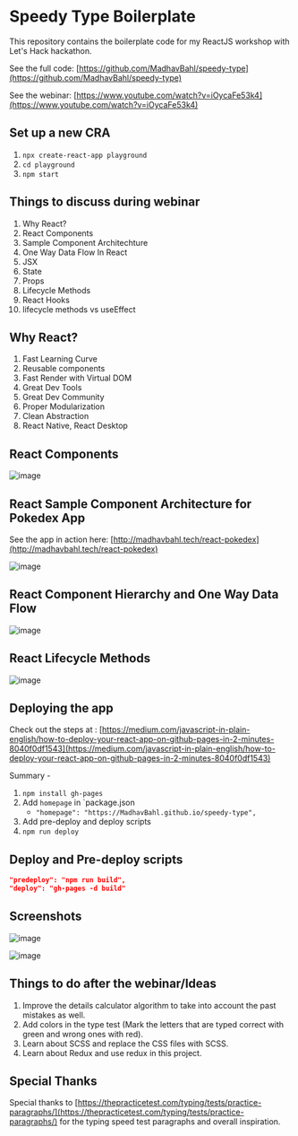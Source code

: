 # Speedy Type Boilerplate

This repository contains the boilerplate code for my ReactJS workshop with Let's Hack hackathon.

See the full code: [https://github.com/MadhavBahl/speedy-type](https://github.com/MadhavBahl/speedy-type)

See the webinar: [https://www.youtube.com/watch?v=iOycaFe53k4](https://www.youtube.com/watch?v=iOycaFe53k4)

## Set up a new CRA

1. `npx create-react-app playground`
2. `cd playground`
3. `npm start`


## Things to discuss during webinar

1. Why React?
2. React Components
3. Sample Component Architechture
4. One Way Data Flow In React
5. JSX
6. State
7. Props
8. Lifecycle Methods
9. React Hooks
10. lifecycle methods vs useEffect

## Why React?

1. Fast Learning Curve
2. Reusable components
3. Fast Render with Virtual DOM
4. Great Dev Tools
5. Great Dev Community
6. Proper Modularization
7. Clean Abstraction
8. React Native, React Desktop

## React Components

![image](https://user-images.githubusercontent.com/26179770/101241324-fc823080-371a-11eb-9fce-1a89e69c0350.png)

## React Sample Component Architecture for Pokedex App

See the app in action here: [http://madhavbahl.tech/react-pokedex](http://madhavbahl.tech/react-pokedex)

![image](https://user-images.githubusercontent.com/26179770/101241351-3eab7200-371b-11eb-840f-642df0a502fb.png)

## React Component Hierarchy and One Way Data Flow

![image](https://user-images.githubusercontent.com/26179770/101241386-87fbc180-371b-11eb-94ad-3e62bf23b6b0.png)

## React Lifecycle Methods

![image](https://user-images.githubusercontent.com/26179770/101241411-c1343180-371b-11eb-84dc-31d65d43922a.png)

## Deploying the app

Check out the steps at : [https://medium.com/javascript-in-plain-english/how-to-deploy-your-react-app-on-github-pages-in-2-minutes-8040f0df1543](https://medium.com/javascript-in-plain-english/how-to-deploy-your-react-app-on-github-pages-in-2-minutes-8040f0df1543)

Summary -

1. `npm install gh-pages`
2. Add `homepage` in `package.json
   - `"homepage": "https://MadhavBahl.github.io/speedy-type",`
3. Add pre-deploy and deploy scripts
4. `npm run deploy`

## Deploy and Pre-deploy scripts

```json
"predeploy": "npm run build",
"deploy": "gh-pages -d build"
```

## Screenshots

![image](https://user-images.githubusercontent.com/26179770/101239386-2e8c9600-370d-11eb-9bea-047178806fda.png)

![image](https://user-images.githubusercontent.com/26179770/101239390-36e4d100-370d-11eb-916e-3b940ce8d6d4.png)

## Things to do after the webinar/Ideas

1. Improve the details calculator algorithm to take into account the past mistakes as well.
2. Add colors in the type test (Mark the letters that are typed correct with green and wrong ones with red).
3. Learn about SCSS and replace the CSS files with SCSS.
4. Learn about Redux and use redux in this project.

## Special Thanks

Special thanks to [https://thepracticetest.com/typing/tests/practice-paragraphs/](https://thepracticetest.com/typing/tests/practice-paragraphs/) for the typing speed test paragraphs and overall inspiration.
